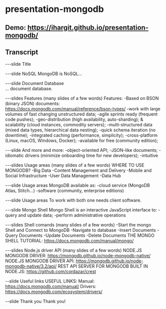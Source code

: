 # presentation-mongodb

## Demo: https://ihargit.github.io/presentation-mongodb/

## Transcript

---slide Title

---slide NoSQL
MongoDB is NoSQL... 

---slide Document Database  
... document database.

---slides Features (many slides of a few words)
Features:
-Based on BSON (binary JSON) documents: https://docs.mongodb.com/manual/reference/bson-types/
-work with large volumes of fast changing unstructured data;
-agile sprints ready (frequent code pushes);
-geo-distribution (high availability, аuto-sharding);
    & scalability (cloud instances, commodity servers);
-multi-structured data (mixed data types, hierarchical data nesting);
-quick schema iteration (no downtime);
-integrated caching (performance, simplicity);
-cross-platform (Linux, macOS, Windows, Docker);
-available for free (community edition);

---slide And more
and more:
-object-oriented API;
-JSON-like documents;
-idiomatic drivers (minimize onboarding time for new developers);
-intuitive

---slides Usage areas (many slides of a few words)
WHERE TO USE MONGODB?
-Big Data
-Content Management and Delivery
-Mobile and Social Infrastructure
-User Data Management
-Data Hub

---slide Usage areas
MongoDB available as:
-cloud service (MongoDB Atlas, Stitch...)
-software (community, enterprise editions)

---slide Usage areas
To work with both one needs client software.

---slide Mongo Shell
Mongo Shell is an interactive JavaScript interface to:
-query and update data;
-perform administrative operations

---slides Shell comands (many slides of a few words)
-Start the mongo Shell and Connect to MongoDB
-Navigate to database
-Insert Documents
-Query Documents
-Update Documents
-Delete Documents
THE MONGO SHELL TUTORIAL: https://docs.mongodb.com/manual/mongo/

---slides Node.js driver API (many slides of a few words)
NODE.JS MONGODB DRIVER: https://mongodb.github.io/node-mongodb-native/
NODE.JS MONGODB DRIVER API: https://mongodb.github.io/node-mongodb-native/3.2/api/
REST API SERVER FOR MONGODB BUILT IN NODE.JS: https://github.com/cordazar/crest

--slide Useful links
USEFUL LINKS:
Manual: https://docs.mongodb.com/manual/
Drivers: https://docs.mongodb.com/ecosystem/drivers/

--slide Thank you
Thank you!
